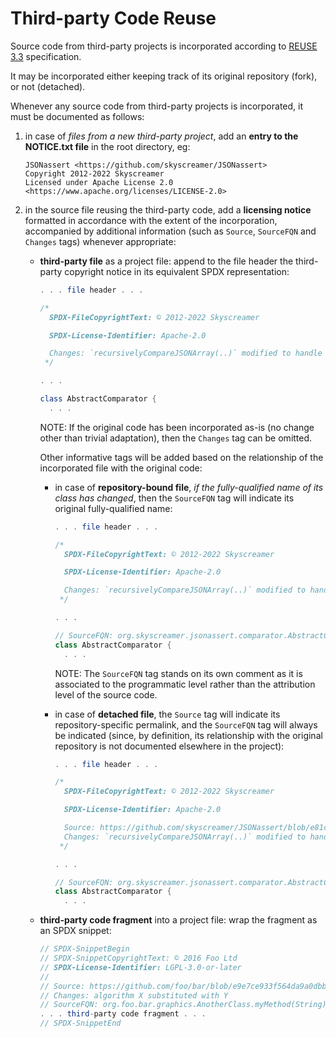 <!--
  SPDX-FileCopyrightText: 2025 Stefano Chizzolini and contributors

  SPDX-License-Identifier: CC-BY-SA-4.0
-->

# Third-party Code Reuse

Source code from third-party projects is incorporated according to [REUSE 3.3](https://reuse.software/spec-3.3/) specification.

It may be incorporated either keeping track of its original repository (fork), or not (detached).

Whenever any source code from third-party projects is incorporated, it must be documented as follows:

1. in case of *files from a new third-party project*, add an **entry to the NOTICE.txt file** in the root directory, eg:

      ```
      JSONassert <https://github.com/skyscreamer/JSONassert>
      Copyright 2012-2022 Skyscreamer
      Licensed under Apache License 2.0 <https://www.apache.org/licenses/LICENSE-2.0>
      ```

2. in the source file reusing the third-party code, add a **licensing notice** formatted in accordance with the extent of the incorporation, accompanied by additional information (such as `Source`, `SourceFQN` and `Changes` tags) whenever appropriate:

    - **third-party file** as a project file: append to the file header the third-party copyright notice in its equivalent SPDX representation:

        ```java
        . . . file header . . .

        /*
          SPDX-FileCopyrightText: © 2012-2022 Skyscreamer

          SPDX-License-Identifier: Apache-2.0

          Changes: `recursivelyCompareJSONArray(..)` modified to handle also XY
         */

        . . .

        class AbstractComparator {
          . . .
        ```

        NOTE: If the original code has been incorporated as-is (no change other than trivial adaptation), then the `Changes` tag can be omitted.

        Other informative tags will be added based on the relationship of the incorporated file with the original code:

        - in case of **repository-bound file**, *if the fully-qualified name of its class has changed*, then the `SourceFQN` tag will indicate its original fully-qualified name:

          ```java
          . . . file header . . .

          /*
            SPDX-FileCopyrightText: © 2012-2022 Skyscreamer

            SPDX-License-Identifier: Apache-2.0

            Changes: `recursivelyCompareJSONArray(..)` modified to handle also XY
           */

          . . .

          // SourceFQN: org.skyscreamer.jsonassert.comparator.AbstractComparator
          class AbstractComparator {
            . . .
          ```

          NOTE: The `SourceFQN` tag stands on its own comment as it is associated to the programmatic level rather than the attribution level of the source code.

        - in case of **detached file**, the `Source` tag will indicate its repository-specific permalink, and the `SourceFQN` tag will always be indicated (since, by definition, its relationship with the original repository is not documented elsewhere in the project):

          ```java
          . . . file header . . .

          /*
            SPDX-FileCopyrightText: © 2012-2022 Skyscreamer

            SPDX-License-Identifier: Apache-2.0

            Source: https://github.com/skyscreamer/JSONassert/blob/e81c16c59ce0860f97a65d871589ab2337370c4b/src/main/java/org/skyscreamer/jsonassert/comparator/AbstractComparator.java
            Changes: `recursivelyCompareJSONArray(..)` modified to handle also XY
           */

          . . .

          // SourceFQN: org.skyscreamer.jsonassert.comparator.AbstractComparator
          class AbstractComparator {
            . . .
          ```

    - **third-party code fragment** into a project file: wrap the fragment as an SPDX snippet:

      ```java
      // SPDX-SnippetBegin
      // SPDX-SnippetCopyrightText: © 2016 Foo Ltd
      // SPDX-License-Identifier: LGPL-3.0-or-later
      //
      // Source: https://github.com/foo/bar/blob/e9e7ce933f564da9a0dbbca476bd74a25d6f0663/src/main/java/org/foo/bar/graphics/AnotherClass.java
      // Changes: algorithm X substituted with Y
      // SourceFQN: org.foo.bar.graphics.AnotherClass.myMethod(String)
      . . . third-party code fragment . . .
      // SPDX-SnippetEnd
      ```
